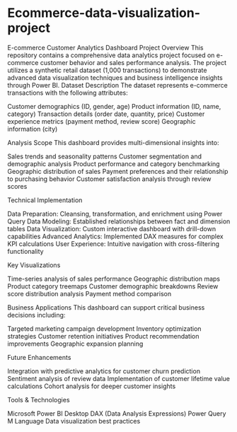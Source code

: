 # Ecommerce-data-visualization-project
E-commerce Customer Analytics Dashboard
Project Overview
This repository contains a comprehensive data analytics project focused on e-commerce customer behavior and sales performance analysis. The project utilizes a synthetic retail dataset (1,000 transactions) to demonstrate advanced data visualization techniques and business intelligence insights through Power BI.
Dataset Description
The dataset represents e-commerce transactions with the following attributes:

Customer demographics (ID, gender, age)
Product information (ID, name, category)
Transaction details (order date, quantity, price)
Customer experience metrics (payment method, review score)
Geographic information (city)

Analysis Scope
This dashboard provides multi-dimensional insights into:

Sales trends and seasonality patterns
Customer segmentation and demographic analysis
Product performance and category benchmarking
Geographic distribution of sales
Payment preferences and their relationship to purchasing behavior
Customer satisfaction analysis through review scores

Technical Implementation

Data Preparation: Cleansing, transformation, and enrichment using Power Query
Data Modeling: Established relationships between fact and dimension tables
Data Visualization: Custom interactive dashboard with drill-down capabilities
Advanced Analytics: Implemented DAX measures for complex KPI calculations
User Experience: Intuitive navigation with cross-filtering functionality

Key Visualizations

Time-series analysis of sales performance
Geographic distribution maps
Product category treemaps
Customer demographic breakdowns
Review score distribution analysis
Payment method comparison

Business Applications
This dashboard can support critical business decisions including:

Targeted marketing campaign development
Inventory optimization strategies
Customer retention initiatives
Product recommendation improvements
Geographic expansion planning

Future Enhancements

Integration with predictive analytics for customer churn prediction
Sentiment analysis of review data
Implementation of customer lifetime value calculations
Cohort analysis for deeper customer insights

Tools & Technologies

Microsoft Power BI Desktop
DAX (Data Analysis Expressions)
Power Query M Language
Data visualization best practices
